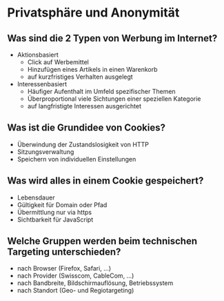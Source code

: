 # Privatsphäre und Anonymität

## Was sind die 2 Typen von Werbung im Internet?
* Aktionsbasiert
    * Click auf Werbemittel
    * Hinzufügen eines Artikels in einen Warenkorb
    * auf kurzfristiges Verhalten ausgelegt
* Interessenbasiert
    * Häufiger Aufenthalt im Umfeld spezifischer Themen
    * Überproportional viele Sichtungen einer speziellen Kategorie
    * auf langfristigte Interessen ausgerichtet

## Was ist die Grundidee von Cookies?
* Überwindung der Zustandslosigkeit von HTTP
* Sitzungsverwaltung
* Speichern von individuellen Einstellungen

## Was wird alles in einem Cookie gespeichert?
* Lebensdauer
* Gültigkeit für Domain oder Pfad
* Übermittlung nur via https
* Sichtbarkeit für JavaScript

## Welche Gruppen werden beim technischen Targeting unterschieden?
* nach Browser (Firefox, Safari, ...)
* nach Provider (Swisscom, CableCom, ...)
* nach Bandbreite, Bildschirmauflösung, Betriebssystem
* nach Standort (Geo- und Regiotargeting)

